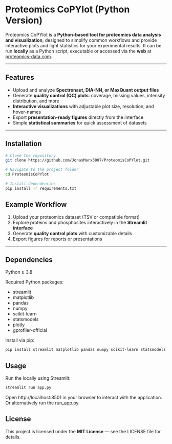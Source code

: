# Proteomics CoPYlot (Python Version)

Proteomics CoPYlot is a **Python-based tool for proteomics data analysis and visualization**, designed to simplify common workflows and provide interactive plots and light statistics for your experimental results. It can be run **locally** as a Python script, executable or accessed via the **web** at [proteomics-data.com](https://proteomics-data.com).

---

## Features

- Upload and analyze **Spectronaut, DIA-NN, or MaxQuant output files**  
- Generate **quality control (QC) plots**: coverage, missing values, intensity distribution, and more  
- **Interactive visualizations** with adjustable plot size, resolution, and hover-names
- Export **presentation-ready figures** directly from the interface  
- Simple **statistical summaries** for quick assessment of datasets  

---

## Installation

```bash
# Clone the repository
git clone https://github.com/JonasMarx3007/ProteomisCoPYlot.git

# Navigate to the project folder
cd ProteomisCoPYlot

# Install dependencies
pip install -r requirements.txt
```

## Example Workflow

1. Upload your proteomics dataset (TSV or compatible format)  
2. Explore proteins and phosphosites interactively in the **Streamlit interface**  
3. Generate **quality control plots** with customizable details  
4. Export figures for reports or presentations

---

## Dependencies

Python ≥ 3.8  

Required Python packages:

- streamlit  
- matplotlib  
- pandas  
- numpy  
- scikit-learn  
- statsmodels  
- plotly  
- gprofiler-official  

Install via pip:

```bash
pip install streamlit matplotlib pandas numpy scikit-learn statsmodels plotly gprofiler-official
```

## Usage
Run the locally using Streamlit:
```bash
streamlit run app.py
```
Open http://localhost:8501 in your browser to interact with the application. Or alternatively run the run_app.py.

## License
This project is licensed under the **MIT License** — see the LICENSE file for details.